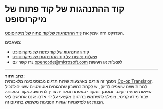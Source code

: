 <!--
CO_OP_TRANSLATOR_METADATA:
{
  "original_hash": "c06b12caf3c901eb3156e3dd5b0aea56",
  "translation_date": "2025-09-03T22:00:09+00:00",
  "source_file": "CODE_OF_CONDUCT.md",
  "language_code": "he"
}
-->
# קוד ההתנהגות של קוד פתוח של מיקרוסופט

הפרויקט הזה אימץ את [קוד ההתנהגות של קוד פתוח של מיקרוסופט](https://opensource.microsoft.com/codeofconduct/).

משאבים:

- [קוד ההתנהגות של קוד פתוח של מיקרוסופט](https://opensource.microsoft.com/codeofconduct/)
- [שאלות נפוצות על קוד ההתנהגות של מיקרוסופט](https://opensource.microsoft.com/codeofconduct/faq/)
- צרו קשר עם [opencode@microsoft.com](mailto:opencode@microsoft.com) לשאלות או חששות

---

**כתב ויתור**:  
מסמך זה תורגם באמצעות שירות תרגום מבוסס בינה מלאכותית [Co-op Translator](https://github.com/Azure/co-op-translator). למרות שאנו שואפים לדיוק, יש לקחת בחשבון שתרגומים אוטומטיים עשויים להכיל שגיאות או אי דיוקים. המסמך המקורי בשפתו המקורית צריך להיחשב כמקור סמכותי. עבור מידע קריטי, מומלץ להשתמש בתרגום מקצועי על ידי אדם. איננו אחראים לאי הבנות או לפרשנויות שגויות הנובעות משימוש בתרגום זה.